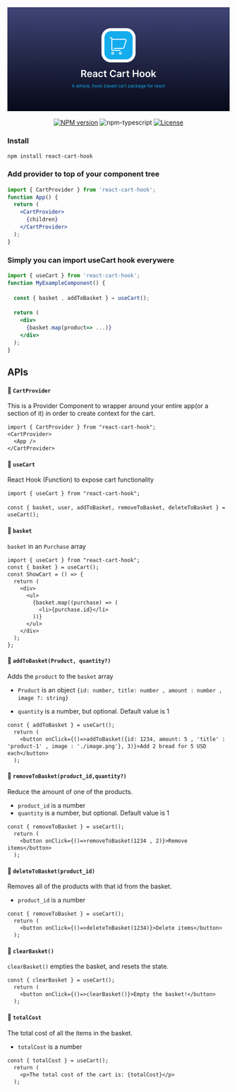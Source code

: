 
<div align="center">
        <a href="https://github.com/DevAnsar/react-cart-hook" title="React Cart Hook - Simple React cart provider">
            <img src="./src/react-hook-form.png" alt="React Hook Cart Logo - React hook custom hook for form shopping cart" />
        </a>
</div>
<div align="center">

[![NPM version][npm-image]][npm-url]
![npm-typescript]
[![License][github-license]][github-license-url]

</div>


### Install

    npm install react-cart-hook

### Add provider to top of your component tree

```jsx
import { CartProvider } from 'react-cart-hook';
function App() {
  return (
    <CartProvider>
      {children}
    </CartProvider>
  );
}
```

### Simply you can import useCart hook everywere

```jsx
import { useCart } from 'react-cart-hook';
function MyExampleComponent() {

  const { basket , addToBasket } = useCart();

  return (
    <div>
      {basket.map(product=> ...)}
    </div>
  );
}
```
<h2> APIs</h2>

#### 🔗 `CartProvider`

This is a Provider Component to wrapper around your entire app(or a section of it) in order to create context for the cart.


```tsx
import { CartProvider } from "react-cart-hook";
<CartProvider>
  <App />
</CartProvider>
```

#### 🔗 `useCart`

React Hook (Function) to expose cart functionality

```tsx
import { useCart } from "react-cart-hook";

const { basket, user, addToBasket, removeToBasket, deleteToBasket } = useCart();

```

#### 🔗 `basket`

`basket` in an `Purchase` array

```tsx
import { useCart } from "react-cart-hook";
const { basket } = useCart();
const ShowCart = () => {
  return (
    <div>
      <ul>
        {basket.map((purchase) => (
          <li>{purchase.id}</li>
        ))}
      </ul>
    </div>
  );
};
```

#### 🔗 `addToBasket(Pruduct, quantity?)`

Adds the `product` to the `basket` array

- `Pruduct` is an object `{id: number, title: number , amount : number , image ?: string}`

- `quantity` is a number, but optional. Default value is 1

```tsx
const { addToBasket } = useCart();
  return (
    <button onClick={()=>addToBasket({id: 1234, amount: 5 , 'title' : 'product-1' , image : './image.png'}, 3)}>Add 2 bread for 5 USD each</button>
  );
```
#### 🔗 `removeToBasket(product_id,quantity?)`

Reduce the amount of one of the products.

- `product_id` is a number
- `quantity` is a number, but optional. Default value is 1

```tsx
const { removeToBasket } = useCart();
  return (
    <button onClick={()=>removeToBasket(1234 , 2)}>Remove items</button>
  );
```

#### 🔗 `deleteToBasket(product_id)`

Removes all of the products with that id from the basket.

- `product_id` is a number

```tsx
const { removeToBasket } = useCart();
  return (
    <button onClick={()=>deleteToBasket(1234)}>Delete items</button>
  );
```

#### 🔗 `clearBasket()`

`clearBasket()` empties the basket, and resets the state.

```tsx
const { clearBasket } = useCart();
  return (
    <button onClick={()=>clearBasket()}>Empty the basket!</button>
  );
```

#### 🔗 `totalCost`

The total cost of all the items in the basket.

- `totalCost` is a number

```tsx
const { totalCost } = useCart();
  return (
    <p>The total cost of the cart is: {totalCost}</p>
  );
```

[npm-url]: https://www.npmjs.com/package/react-cart-hook
[npm-image]: https://img.shields.io/npm/v/react-cart-hook
[github-license]: https://img.shields.io/github/license/DevAnsar/react-cart-hook
[github-license-url]: https://github.com/DevAnsar/react-cart-hook/blob/main/LICENSE
[npm-typescript]: https://img.shields.io/npm/types/react-cart-hook